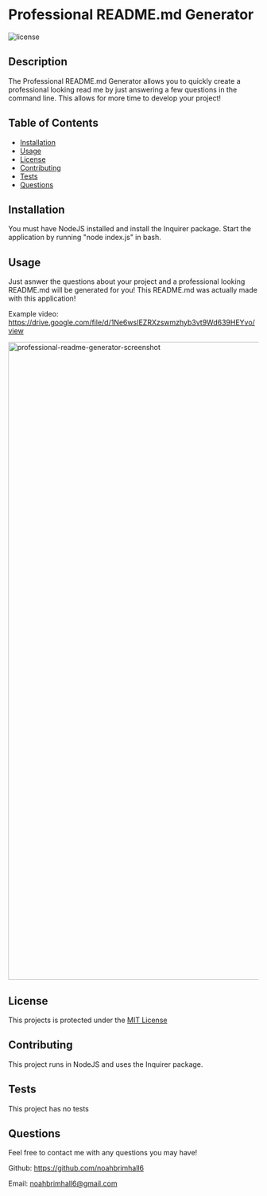 # Professional README.md Generator

  ![license](https://img.shields.io/static/v1?label=license&message=MIT&color=informational)

  ## Description
  
  The Professional README.md Generator allows you to quickly create a professional looking read me by just answering a few questions in the command line. This allows for more time to develop your project!
  
  ## Table of Contents
  
  - [Installation](#installation)
  - [Usage](#usage)
  - [License](#license)
  - [Contributing](#contributing)
  - [Tests](#tests)
  - [Questions](#questions)
  
  ## Installation
  
  You must have NodeJS installed and install the Inquirer package.  Start the application by running "node index.js" in bash.
  
  ## Usage
  
  Just asnwer the questions about your project and a professional looking README.md will be generated for you! This README.md was actually made with this application!
  
  Example video: https://drive.google.com/file/d/1Ne6wsIEZRXzswmzhyb3vt9Wd639HEYvo/view
  
  <img width="1280" alt="professional-readme-generator-screenshot" src="https://user-images.githubusercontent.com/109111849/192905509-574218a7-6d83-4b8f-83e8-b4a4bdced265.png">
  
  ## License
  
  This projects is protected under the [MIT License](https://choosealicense.com/licenses/mit/)
  
  ## Contributing

  This project runs in NodeJS and uses the Inquirer package.
  
  ## Tests

  This project has no tests

  ## Questions
  
  Feel free to contact me with any questions you may have!

  Github: https://github.com/noahbrimhall6

  Email: noahbrimhall6@gmail.com

